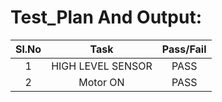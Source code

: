 # Test_Plan And Output:
| Sl.No |			Task				| Pass/Fail |
|:-----:|		   :---------:			| :-------: |
|   1   |		HIGH LEVEL SENSOR					|   PASS	|
|   2   |		Motor ON					|   PASS	|

